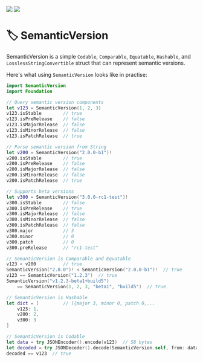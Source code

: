 [![](https://img.shields.io/endpoint?url=https%3A%2F%2Fswiftpackageindex.com%2Fapi%2Fpackages%2FSwiftPackageIndex%2FSemanticVersion%2Fbadge%3Ftype%3Dswift-versions)](https://swiftpackageindex.com/SwiftPackageIndex/SemanticVersion)
[![](https://img.shields.io/endpoint?url=https%3A%2F%2Fswiftpackageindex.com%2Fapi%2Fpackages%2FSwiftPackageIndex%2FSemanticVersion%2Fbadge%3Ftype%3Dplatforms)](https://swiftpackageindex.com/SwiftPackageIndex/SemanticVersion)

# 🏷 SemanticVersion

SemanticVersion is a simple `Codable`, `Comparable`, `Equatable`, `Hashable`, and `LosslessStringConvertible` struct that can represent semantic versions.

Here's what using `SemanticVersion` looks like in practise:

```swift
import SemanticVersion
import Foundation

// Query semantic version components
let v123 = SemanticVersion(1, 2, 3)
v123.isStable        // true
v123.isPreRelease    // false
v123.isMajorRelease  // false
v123.isMinorRelease  // false
v123.isPatchRelease  // true

// Parse semantic version from String
let v200 = SemanticVersion("2.0.0-b1")!
v200.isStable        // true
v200.isPreRelease    // false
v200.isMajorRelease  // false
v200.isMinorRelease  // false
v200.isPatchRelease  // true

// Supports beta versions
let v300 = SemanticVersion("3.0.0-rc1-test")!
v300.isStable        // false
v300.isPreRelease    // true
v300.isMajorRelease  // false
v300.isMinorRelease  // false
v300.isPatchRelease  // false
v300.major           // 3
v300.minor           // 0
v300.patch           // 0
v300.preRelease      // "rc1-test"

// SemanticVersion is Comparable and Equatable
v123 < v200          // true
SemanticVersion("2.0.0")! < SemanticVersion("2.0.0-b1")!  // true
v123 == SemanticVersion("1.2.3")  // true
SemanticVersion("v1.2.3-beta1+build5")
    == SemanticVersion(1, 2, 3, "beta1", "build5")  // true

// SemanticVersion is Hashable
let dict = [         // [{major 3, minor 0, patch 0,...
    v123: 1,
    v200: 2,
    v300: 3
]

// SemanticVersion is Codable
let data = try JSONEncoder().encode(v123)  // 58 bytes
let decoded = try JSONDecoder().decode(SemanticVersion.self, from: data)  // 1.2.3
decoded == v123  // true
```

